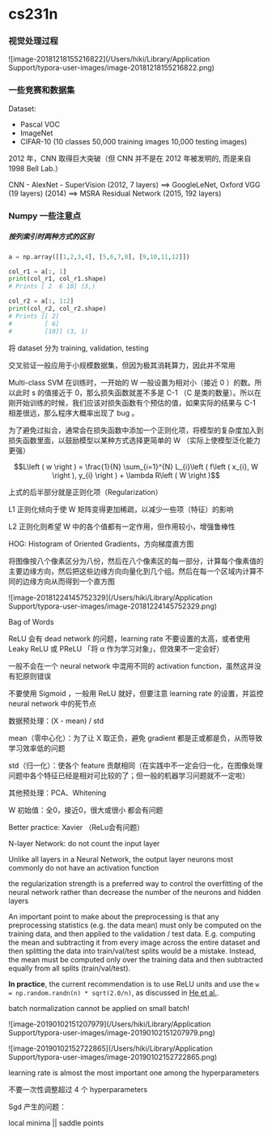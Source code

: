 # cs231n



### 视觉处理过程

![image-20181218155216822](/Users/hiki/Library/Application Support/typora-user-images/image-20181218155216822.png)



### 一些竞赛和数据集

Dataset:

- Pascal VOC
- ImageNet
- CIFAR-10 (10 classes  50,000 training images  10,000 testing images)

2012 年，CNN 取得巨大突破（但 CNN 并不是在 2012 年被发明的, 而是来自 1998 Bell Lab.）

CNN - AlexNet - SuperVision (2012, 7 layers) ==> GoogleLeNet, Oxford VGG (19 layers) (2014) ==> MSRA Residual Network (2015, 192 layers)



### Numpy 一些注意点

##### 按列索引时两种方式的区别

```python
a = np.array([[1,2,3,4], [5,6,7,8], [9,10,11,12]])

col_r1 = a[:, 1]
print(col_r1, col_r1.shape)
# Prints [ 2  6 10] (3,)

col_r2 = a[:, 1:2]
print(col_r2, col_r2.shape)
# Prints [[ 2]
#         [ 6]
#         [10]] (3, 1)
```



将 dataset 分为 training, validation, testing

交叉验证一般应用于小规模数据集，但因为极其消耗算力，因此并不常用



Multi-class SVM 在训练时，一开始的 W 一般设置为相对小（接近 0 ）的数。所以此时 s 的值接近于 0，那么损失函数就差不多是 C-1 （C 是类的数量）。所以在刚开始训练的时候，我们应该对损失函数有个预估的值，如果实际的结果与 C-1 相差很远，那么程序大概率出现了 bug 。



为了避免过拟合，通常会在损失函数中添加一个正则化项，将模型的复杂度加入到损失函数里面，以鼓励模型以某种方式选择更简单的 W （实际上使模型泛化能力更强）

$$L\left ( w \right ) = \frac{1}{N} \sum_{i=1}^{N} L_{i}\left ( f\left ( x_{i}, W \right ), y_{i} \right ) + \lambda R\left ( W \right )$$

上式的后半部分就是正则化项（Regularization）

L1 正则化倾向于使 W 矩阵变得更加稀疏，以减少一些项（特征）的影响

L2 正则化则希望 W 中的各个值都有一定作用，但作用较小，增强鲁棒性



HOG: Histogram of Oriented Gradients，方向梯度直方图

将图像按八个像素区分为八份，然后在八个像素区的每一部分，计算每个像素值的主要边缘方向，然后把这些边缘方向向量化到几个组。然后在每一个区域内计算不同的边缘方向从而得到一个直方图

![image-20181224145752329](/Users/hiki/Library/Application Support/typora-user-images/image-20181224145752329.png)



Bag of Words

ReLU 会有 dead network 的问题，learning rate 不要设置的太高，或者使用 Leaky ReLU 或 PReLU 「将 α 作为学习对象」，但效果不一定会好）

一般不会在一个 neural network 中混用不同的 activation function，虽然这并没有犯原则错误

不要使用 Sigmoid ，一般用 ReLU 就好，但要注意 learning rate 的设置，并监控 neural network 中的死节点



数据预处理：(X - mean) / std

mean（零中心化）：为了让 X 取正负，避免 gradient 都是正或都是负，从而导致学习效率低的问题

std（归一化）：使各个 feature 贡献相同（在实践中不一定会归一化，在图像处理问题中各个特征已经是相对可比较的了；但一般的机器学习问题就不一定啦）

其他预处理：PCA、Whitening



W 初始值：全0，接近0，很大或很小 都会有问题

Better practice: Xavier （ReLu会有问题）



N-layer Network: do not count the input layer

Unlike all layers in a Neural Network, the output layer neurons most commonly do not have an activation function



the regularization strength is a preferred way to control the overfitting of the neural network rather than decrease the number of the neurons and hidden layers



An important point to make about the preprocessing is that any preprocessing statistics (e.g. the data mean) must only be computed on the training data, and then applied to the validation / test data. E.g. computing the mean and subtracting it from every image across the entire dataset and then splitting the data into train/val/test splits would be a mistake. Instead, the mean must be computed only over the training data and then subtracted equally from all splits (train/val/test).



**In practice**, the current recommendation is to use ReLU units and use the `w = np.random.randn(n) * sqrt(2.0/n)`, as discussed in [He et al.](http://arxiv-web3.library.cornell.edu/abs/1502.01852).



batch normalization cannot be applied on small batch!

![image-20190102151207979](/Users/hiki/Library/Application Support/typora-user-images/image-20190102151207979.png)



![image-20190102152722865](/Users/hiki/Library/Application Support/typora-user-images/image-20190102152722865.png)

learning rate is almost the most important one among the hyperparameters

不要一次性调整超过 4 个 hyperparameters



Sgd 产生的问题：

local minima || saddle points





